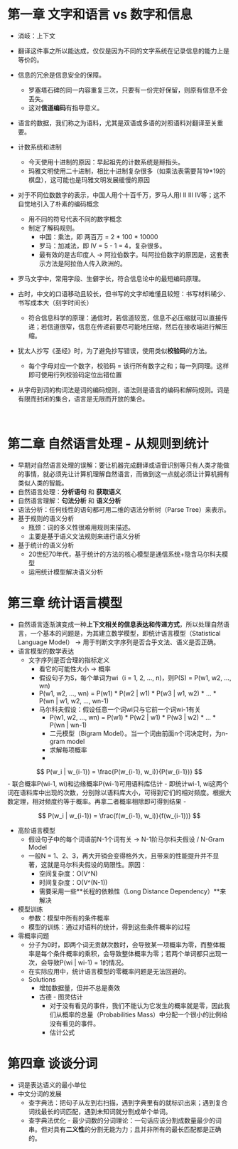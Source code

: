 # 第一章 文字和语言 vs 数字和信息

- 消岐：上下文
- 翻译这件事之所以能达成，仅仅是因为不同的文字系统在记录信息的能力上是等价的。
- 信息的冗余是信息安全的保障。
  - 罗塞塔石碑的同一内容重复三次，只要有一份完好保留，则原有信息不会丢失。
  - 这对**信道编码**有指导意义。
- 语言的数据，我们称之为语料，尤其是双语或多语的对照语料对翻译至关重要。
- 计数系统和进制
  - 今天使用十进制的原因：早起祖先的计数系统是掰指头。
  - 玛雅文明使用二十进制，相比十进制复杂很多（如乘法表需要背19*19的棋盘），这可能也是玛雅文明发展缓慢的原因
- 对于不同位数数字的表示，中国人用个十百千万，罗马人用I II III IV等；这不自觉地引入了朴素的编码概念
  - 用不同的符号代表不同的数字概念
  - 制定了解码规则。
    - 中国：乘法，即 两百万 = 2 * 100 * 10000
    - 罗马：加减法，即 IV = 5 - 1 = 4，复杂很多。
    - 最有效的是古印度人 -> 阿拉伯数字。叫阿拉伯数字的原因是，这套表示方法是阿拉伯人传入欧洲的。
- 罗马文字中，常用字段、生僻字长，符合信息论中的最短编码原理。
- 古时，中文的口语移动且较长，但书写的文字却难懂且较短：书写材料稀少、书写成本大（刻字时间长）
  - 符合信息科学的原理：通信时，若信道较宽，信息不必压缩就可以直接传递；若信道很窄，信息在传递前要尽可能地压缩，然后在接收端进行解压缩。
- 犹太人抄写《圣经》时，为了避免抄写错误，使用类似**校验码**的方法。
  - 每个字母对应一个数字，校验码 = 该行所有数字之和；每一列同理。这样即可使用行列校验码定位出错位置
- 从字母到词的构词法是词的编码规则，语法则是语言的编码和解码规则。词是有限而封闭的集合，语言是无限而开放的集合。
  
  ​
# 第二章 自然语言处理 - 从规则到统计

- 早期对自然语言处理的误解：要让机器完成翻译或语音识别等只有人类才能做的事情，就必须先让计算机理解自然语言，而做到这一点就必须让计算机拥有类似人类的智能。
- 自然语言处理：**分析语句** 和 **获取语义**
- 自然语言理解：**句法分析** 和 **语义分析**
- 语法分析：任何线性的语句都可用二维的语法分析树（Parse Tree）来表示。
- 基于规则的语义分析
  - 瓶颈：词的多义性很难用规则来描述。
  - 主要是基于语义文法规则来进行语义分析
- 基于统计的语义分析
  - 20世纪70年代，基于统计的方法的核心模型是通信系统+隐含马尔科夫模型
  - 运用统计模型解决语义分析

# 第三章 统计语言模型

- 自然语言逐渐演变成一种**上下文相关的信息表达和传递方式**，所以处理自然语言，一个基本的问题是，为其建立数学模型，即统计语言模型（Statistical Language Model） -> 用于判断文字序列是否合乎文法、语义是否正确。
- 语言模型的数学表达
  - 文字序列是否合理的指标定义
    - 看它的可能性大小 -> 概率
    - 假设句子为S，每个单词为wi（i = 1, 2, ..., n)，则P(S) = P(w1, w2, ..., wn) 
    - P(w1, w2, ..., wn) = P(w1) * P(w2 | w1) * P(w3 | w1, w2) * ... * P(wn | w1, w2, ..., wn-1)
    - 马尔科夫假设：假设任意一个词wi只与它前一个词wi-1有关
      - P(w1, w2, ..., wn) = P(w1) * P(w2 | w1) * P(w3 | w2) * ... * P(wn | wn-1)
      - 二元模型（Bigram Model）。当一个词由前面n个词决定时，为n-gram model
      - 求解每项概率
      - ​

$$
P(w_i | w_{i-1}) = \frac{P(w_{i-1}, w_i)}{P(w_{i-1})}
$$
      - 联合概率P(wi-1, wi)和边缘概率P(wi-1)可用语料库估计
         - 即统计wi-1, wi这两个词在语料库中出现的次数，分别除以语料库大小，可得到它们的相对频度。根据大数定理，相对频度约等于概率。再拿二者概率相除即可得到结果
         - 

$$
P(w_i | w_{i-1}) = \frac{f(w_{i-1}, w_i)}{f(w_{i-1})}
$$

- 高阶语言模型
  - 假设句子中的每个词语前N-1个词有关 -> N-1阶马尔科夫假设 / N-Gram Model
  - 一般N = 1、2、3，再大开销会变得格外大，且带来的性能提升并不显著，这就是马尔科夫假设的局限性。原因：
    - 空间复杂度：O(V^N)
    - 时间复杂度：O(V^(N-1))
    - 需要采用一些**长程的依赖性（Long Distance Dependency）**来解决
- 模型训练
  - 参数：模型中所有的条件概率
  - 模型的训练：通过对语料的统计，得到这些条件概率的过程
- 零概率问题
  - 分子为0时，即两个词无贡献次数时，会导致某一项概率为零，而整体概率是每个条件概率的乘积，会导致整体概率为零；若两个单词都只出现一次，会导致P(wi | wi-1) = 1的情况。
  - 在实际应用中，统计语言模型的零概率问题是无法回避的。
  - Solutions
    - 增加数据量，但并不总是奏效
    - 古德 - 图灵估计
      - 对于没有看见的事件，我们不能认为它发生的概率就是零，因此我们从概率的总量（Probabilities Mass）中分配一个很小的比例给没有看见的事件。
      - 估计公式

# 第四章 谈谈分词

- 词是表达语义的最小单位
- 中文分词的发展
  - 查字典法：把句子从左到右扫描，遇到字典里有的就标识出来；遇到复合词找最长的词匹配，遇到未知词就分割成单个单词。
  - 查字典法优化 - 最少词数的分词理论：一句话应该分割成数量最少的词串。但对具有**二义性**的分割无能为力；且并非所有的最长匹配都是正确的。






